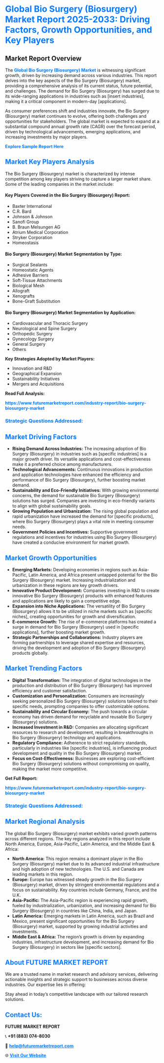 <h1 style="color: #007BFF;">Global Bio Surgery (Biosurgery) Market Report 2025-2033: Driving Factors, Growth Opportunities, and Key Players</h1>

<section id="overview">
<h2>Market Report Overview</h2>
<p>The <a href="https://www.futuremarketreport.com/industry-report/bio-surgery-biosurgery-market" style="color: #007BFF; text-decoration: none;"><strong>Global Bio Surgery (Biosurgery) Market</strong></a> is witnessing significant growth, driven by increasing demand across various industries. This report delves into the key aspects of the Bio Surgery (Biosurgery) market, providing a comprehensive analysis of its current status, future potential, and challenges. The demand for Bio Surgery (Biosurgery) has surged due to its wide-ranging applications in industries such as [insert industries], making it a critical component in modern-day [applications].</p>
<p>As consumer preferences shift and industries innovate, the Bio Surgery (Biosurgery) market continues to evolve, offering both challenges and opportunities for stakeholders. The global market is expected to expand at a substantial compound annual growth rate (CAGR) over the forecast period, driven by technological advancements, emerging applications, and increasing investments by major players.</p>
</section>

<section id="overview">
<p><a href="https://www.futuremarketreport.com/request-sample/reportId=47810" style="color: #007BFF; text-decoration: none;"><strong>Explore Sample Report Here</strong></a></p>
</section>

<section id="key-players">
<h2 style="color: #007BFF;">Market Key Players Analysis</h2>
<p>The Bio Surgery (Biosurgery) market is characterized by intense competition among key players striving to capture a larger market share. Some of the leading companies in the market include:</p>
<h4>Key Players Covered in the Bio Surgery (Biosurgery) Report:</h4>
<ul><li>Baxter International</li><li>C.R. Bard</li><li>Johnson &amp; Johnson</li><li>Sanofi Group</li><li>B. Braun Melsungen AG</li><li>Atrium Medical Corporation</li><li>Stryker Corporation</li><li>Homeostasis</li></ul>
<h4>Bio Surgery (Biosurgery) Market Segmentation by Type:</h4>
<ul><li>Surgical Sealants</li><li>Homeostatic Agents</li><li>Adhesive Barriers</li><li>Soft-Tissue Attachments</li><li>Biological Mesh</li><li>Allograft</li><li>Xenografts</li><li>Bone-Graft Substitution</li></ul>

<h4>Bio Surgery (Biosurgery) Market Segmentation by Application:</h4>
<ul><li>Cardiovascular and Thoracic Surgery</li><li>Neurological and Spine Surgery</li><li>Orthopedic Surgery</li><li>Gynecology Surgery</li><li>General Surgery</li><li>Others</li></ul>
<p><strong>Key Strategies Adopted by Market Players:</strong></p>
<ul>
<li>Innovation and R&D</li>
<li>Geographical Expansion</li>
<li>Sustainability Initiatives</li>
<li>Mergers and Acquisitions</li>
</ul>
</section>

<section>
<p><strong>Read Full Analysis: </strong></p><a href="https://www.futuremarketreport.com/industry-report/bio-surgery-biosurgery-market" style="color: #007BFF; text-decoration: none;"><strong>https://www.futuremarketreport.com/industry-report/bio-surgery-biosurgery-market</strong></a>
<h3 style="color: #007BFF;">Strategic Questions Addressed:</h3>
</section>

<section id="driving-factors">
<h2 style="color: #007BFF;">Market Driving Factors</h2>
<ul>
<li><strong>Rising Demand Across Industries:</strong> The increasing adoption of Bio Surgery (Biosurgery) in industries such as [specific industries] is a major growth driver. Its versatile applications and cost-effectiveness make it a preferred choice among manufacturers.</li>
<li><strong>Technological Advancements:</strong> Continuous innovations in production and application technologies have enhanced the efficiency and performance of Bio Surgery (Biosurgery), further boosting market demand.</li>
<li><strong>Sustainability and Eco-Friendly Initiatives:</strong> With growing environmental concerns, the demand for sustainable Bio Surgery (Biosurgery) solutions has surged. Companies are investing in eco-friendly variants to align with global sustainability goals.</li>
<li><strong>Growing Population and Urbanization:</strong> The rising global population and rapid urbanization have increased the demand for [specific products], where Bio Surgery (Biosurgery) plays a vital role in meeting consumer needs.</li>
<li><strong>Government Policies and Incentives:</strong> Supportive government regulations and incentives for industries using Bio Surgery (Biosurgery) have created a conducive environment for market growth.</li>
</ul>
</section>

<section id="growth-opportunities">
<h2 style="color: #007BFF;">Market Growth Opportunities</h2>
<ul>
<li><strong>Emerging Markets:</strong> Developing economies in regions such as Asia-Pacific, Latin America, and Africa present untapped potential for the Bio Surgery (Biosurgery) market. Increasing industrialization and urbanization in these regions are key growth drivers.</li>
<li><strong>Innovative Product Development:</strong> Companies investing in R&D to create innovative Bio Surgery (Biosurgery) products with enhanced features and applications are likely to gain a competitive edge.</li>
<li><strong>Expansion into Niche Applications:</strong> The versatility of Bio Surgery (Biosurgery) allows it to be utilized in niche markets such as [specific niches], creating opportunities for growth and diversification.</li>
<li><strong>E-commerce Growth:</strong> The rise of e-commerce platforms has created a surge in demand for Bio Surgery (Biosurgery) used in [specific applications], further boosting market growth.</li>
<li><strong>Strategic Partnerships and Collaborations:</strong> Industry players are forming partnerships to leverage shared expertise and resources, driving the development and adoption of Bio Surgery (Biosurgery) products globally.</li>
</ul>
</section>

<section id="trending-factors">
<h2 style="color: #007BFF;">Market Trending Factors</h2>
<ul>
<li><strong>Digital Transformation:</strong> The integration of digital technologies in the production and distribution of Bio Surgery (Biosurgery) has improved efficiency and customer satisfaction.</li>
<li><strong>Customization and Personalization:</strong> Consumers are increasingly seeking personalized Bio Surgery (Biosurgery) solutions tailored to their specific needs, prompting companies to offer customizable options.</li>
<li><strong>Sustainability and Circular Economy:</strong> The push towards a circular economy has driven demand for recyclable and reusable Bio Surgery (Biosurgery) solutions.</li>
<li><strong>Increased Investment in R&D:</strong> Companies are allocating significant resources to research and development, resulting in breakthroughs in Bio Surgery (Biosurgery) technology and applications.</li>
<li><strong>Regulatory Compliance:</strong> Adherence to strict regulatory standards, particularly in industries like [specific industries], is influencing product development and quality in the Bio Surgery (Biosurgery) market.</li>
<li><strong>Focus on Cost-Effectiveness:</strong> Businesses are exploring cost-efficient Bio Surgery (Biosurgery) solutions without compromising on quality, making the market more competitive.</li>
</ul>
</section>

<section>
<p><strong>Get Full Report: </strong></p><a href="https://www.futuremarketreport.com/industry-report/bio-surgery-biosurgery-market" style="color: #007BFF; text-decoration: none;"><strong>https://www.futuremarketreport.com/industry-report/bio-surgery-biosurgery-market</strong></a>
<h3 style="color: #007BFF;">Strategic Questions Addressed:</h3>
</section>


<section id="regional-analysis">
<h2 style="color: #007BFF;">Market Regional Analysis</h2>
<p>The global Bio Surgery (Biosurgery) market exhibits varied growth patterns across different regions. The key regions analyzed in this report include North America, Europe, Asia-Pacific, Latin America, and the Middle East & Africa:</p>
<ul>
<li><strong>North America:</strong> This region remains a dominant player in the Bio Surgery (Biosurgery) market due to its advanced industrial infrastructure and high adoption of new technologies. The U.S. and Canada are leading markets in this region.</li>
<li><strong>Europe:</strong> Europe has witnessed steady growth in the Bio Surgery (Biosurgery) market, driven by stringent environmental regulations and a focus on sustainability. Key countries include Germany, France, and the U.K.</li>
<li><strong>Asia-Pacific:</strong> The Asia-Pacific region is experiencing rapid growth, fueled by industrialization, urbanization, and increasing demand for Bio Surgery (Biosurgery) in countries like China, India, and Japan.</li>
<li><strong>Latin America:</strong> Emerging markets in Latin America, such as Brazil and Mexico, present significant opportunities for the Bio Surgery (Biosurgery) market, supported by growing industrial activities and investments.</li>
<li><strong>Middle East & Africa:</strong> The region’s growth is driven by expanding industries, infrastructure development, and increasing demand for Bio Surgery (Biosurgery) in sectors like [specific sectors].</li>
</ul>
</section>

<footer>
<h2 style="color: #007BFF;">About FUTURE MARKET REPORT</h2>
<p>We are a trusted name in market research and advisory services, delivering actionable insights and strategic support to businesses across diverse industries. Our expertise lies in offering:</p>

<p>Stay ahead in today’s competitive landscape with our tailored research solutions.</p>

<h2 style="color: #007BFF;">Contact Us:</h2>
<p><strong>FUTURE MARKET REPORT</strong></p>
<p>📞 <strong>+91 (883) 074-8030</strong></p>
<p>📧 <strong><a href="mailto:help@futuremarketreport.com" style="color: #007BFF;">help@futuremarketreport.com</a></strong></p>
<p>🌐 <strong><a href="https://www.futuremarketreport.com/" style="color: #007BFF;">Visit Our Website</a></strong></p>
</footer>